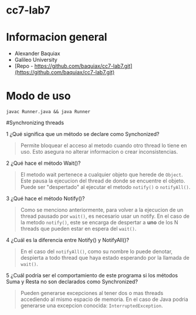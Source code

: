 cc7-lab7
=========
# Informacion general

 - Alexander Baquiax 
 - Galileo University 
 - [Repo - https://github.com/baquiax/cc7-lab7.git](https://github.com/baquiax/cc7-lab7.git)

# Modo de uso
`javac Runner.java && java Runner`

#Synchronizing threads

 1 ¿Qué significa que un método se declare como Synchonized?
> Permite bloquear el acceso al metodo cuando otro thread lo tiene en uso. Esto asegura no alterar informacion o crear inconsistencias. 

2 ¿Qué hace el método Wait()?
> El metodo wait pertenece a cualquier objeto que herede de `Object`. Este pausa la ejecucion del thread de donde se encuentre el objeto. Puede ser "despertado" al ejecutar el metodo `notify()` o `notifyAll()`.

3 ¿Qué hace el método Notify()?
> Como se menciono anteriormente, para volver a la ejecucion de un thread pausado por `wait()`, es necesario usar un notify. En el caso de la metodo `notify()`, este se encarga de despertar a **uno** de los N threads que pueden estar en espera del `wait()`.

4 ¿Cuál es la diferencia entre Notify() y NotifyAll()?
> En el caso del `notifyAll()`, como su nombre lo puede denotar, despierta a todo thread que haya estado esperando por la llamada de `wait()`.
 
5 ¿Cuál podría ser el comportamiento de este programa si los métodos Suma y Resta no son declarados como Synchronized?
> Pueden generarse excepciones al tener dos o mas threads accediendo al mismo espacio de memoria. En el caso de Java podria generarse una excepcion conocida: `InterruptedException`.
